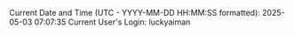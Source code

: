 Current Date and Time (UTC - YYYY-MM-DD HH:MM:SS formatted): 2025-05-03 07:07:35
Current User's Login: luckyaiman
